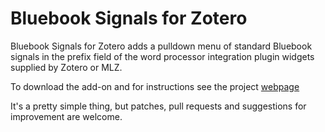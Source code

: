 Bluebook Signals for Zotero
============

Bluebook Signals for Zotero adds a pulldown menu of standard Bluebook signals in the prefix field of the word processor integration plugin widgets supplied by Zotero or MLZ.

To download the add-on and for instructions see the project [webpage](http://fbennett.github.io/bluebook-signals-for-zotero/)

It's a pretty simple thing, but patches, pull requests and suggestions for improvement are welcome.
